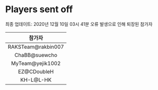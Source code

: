 # Players sent off
최종 업데이트: 2020년 12월 10일 03시 41분
오류 발생으로 인해 퇴장된 참가자




| 참가자 |
|:---:|
| RAKSTeam@rakbin007 |
| ChaBB@suewcho |
| MyTeam@yejik1002 |
| EZ@CDoubleH |
| KH-L@L-HK |